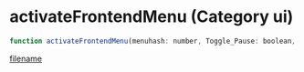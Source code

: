 # activateFrontendMenu (Category ui)

```js
function activateFrontendMenu(menuhash: number, Toggle_Pause: boolean, component: int): void
```

[filename](activateFrontendMenu_m.md ':include')